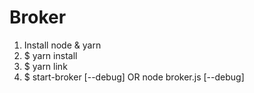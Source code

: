 # Broker

1. Install node & yarn
2. $ yarn install
3. $ yarn link
4. $ start-broker [--debug] OR node broker.js [--debug]
